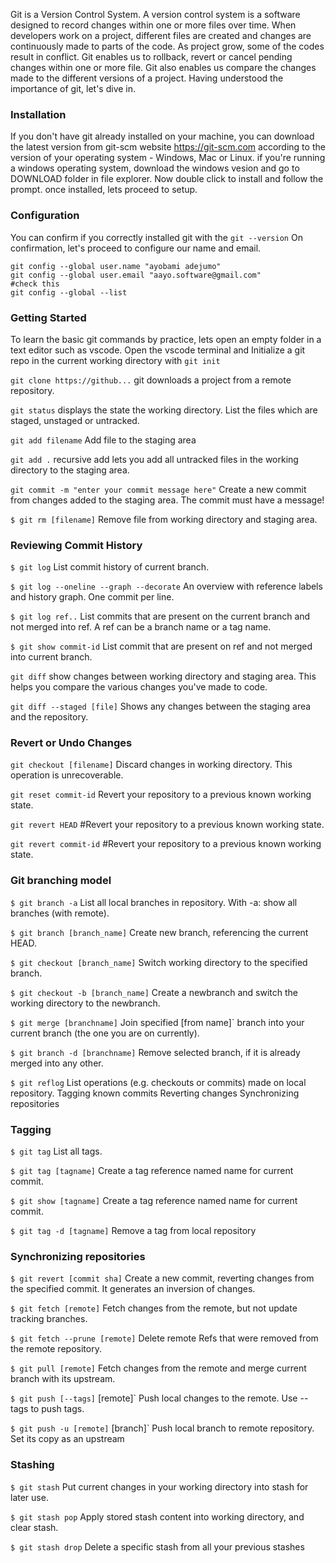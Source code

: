 Git is a Version Control System. A version control system is a software designed to record changes within one or more files over time. 
When developers work on a project, different files are created and changes are continuously made to parts of the code. As project grow, some of the codes result in conflict. Git enables us to rollback, revert or cancel pending changes within one or more file. Git also enables us compare the changes made to the different versions of a project. Having understood the importance of git, let's dive in.

### Installation
If you don't have git already installed on your machine, you can download the latest version from git-scm website https://git-scm.com according to the version of your operating system - Windows, Mac or Linux.
if you're running a windows operating system, download the windows vesion and go to DOWNLOAD folder in file explorer.
Now double click to install and follow the prompt. once installed, lets proceed to setup.

### Configuration
You can confirm if you correctly installed git with the `git --version` On confirmation, let's proceed to configure our name and email.
```
git config --global user.name "ayobami adejumo"
git config --global user.email "aayo.software@gmail.com"
#check this 
git config --global --list
```
### Getting Started
To learn the basic git commands by practice, lets open an empty folder in a text editor such as vscode. 
Open the vscode terminal and Initialize a git repo in the current working directory with
`git init`

`git clone https://github...`
git downloads a project from a remote repository.

`git status`
displays the state the working directory. List the files which are staged, unstaged or untracked.

`git add filename`
Add file to the staging area

`git add .`
recursive add lets you add all untracked files in the working directory to the staging area.

`git commit -m "enter your commit message here"`
Create a new commit from changes added to the staging area. The commit must have a message!

`$ git rm [filename]`
Remove file from working directory and staging area.


### Reviewing Commit History

`$ git log`
List commit history of current branch.

`$ git log --oneline --graph --decorate`
An overview with reference labels and history graph. One commit
per line.

`$ git log ref..`
List commits that are present on the current branch and not merged
into ref. A ref can be a branch name or a tag name.

`$ git show commit-id`
List commit that are present on ref and not merged into current
branch.

`git diff`
show changes between working directory and staging area. This helps you compare the various changes you've made to code.

`git diff --staged [file]`
Shows any changes between the staging area and the repository.


### Revert or Undo Changes

`git checkout [filename]`
Discard changes in working directory. This operation is unrecoverable.

`git reset commit-id`
Revert your repository to a previous known working state.

`git revert HEAD`
#Revert your repository to a previous known working state.

`git revert commit-id`
#Revert your repository to a previous known working state.


### Git branching model

`$ git branch -a`
List all local branches in repository. With -a: show all branches (with remote).

`$ git branch [branch_name]`
Create new branch, referencing the current HEAD.

`$ git checkout [branch_name]`
Switch working directory to the specified branch.

`$ git checkout -b [branch_name]`
Create a newbranch and switch the working directory to the newbranch.

`$ git merge [branchname]`
Join specified [from name]` branch into your current branch (the one
you are on currently).

`$ git branch -d [branchname]`
Remove selected branch, if it is already merged into any other.

`$ git reflog`
List operations (e.g. checkouts or commits) made on local repository.
Tagging known commits
Reverting changes
Synchronizing repositories

### Tagging

`$ git tag`
List all tags.

`$ git tag [tagname]`
Create a tag reference named name for current commit.

`$ git show [tagname]`
Create a tag reference named name for current commit.

`$ git tag -d [tagname]`
Remove a tag from local repository

### Synchronizing repositories

`$ git revert [commit sha]`
Create a new commit, reverting changes from the specified commit.
It generates an inversion of changes.

`$ git fetch [remote]`
Fetch changes from the remote, but not update tracking branches.

`$ git fetch --prune [remote]`
Delete remote Refs that were removed from the remote repository.

`$ git pull [remote]`
Fetch changes from the remote and merge current branch with its
upstream.

`$ git push [--tags]` [remote]`
Push local changes to the remote. Use --tags to push tags.

`$ git push -u [remote]` [branch]`
Push local branch to remote repository. Set its copy as an upstream

### Stashing

`$ git stash`
Put current changes in your working directory into stash for later use.

`$ git stash pop`
Apply stored stash content into working directory, and clear stash.

`$ git stash drop`
Delete a specific stash from all your previous stashes